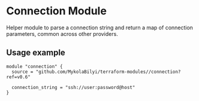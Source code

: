 # Connection Module

Helper module to parse a connection string and return a map of connection parameters, common across other providers.

## Usage example

```hcl
module "connection" {
  source = "github.com/MykolaBilyi/terraform-modules//connection?ref=v0.6"

  connection_string = "ssh://user:password@host"
}
```
